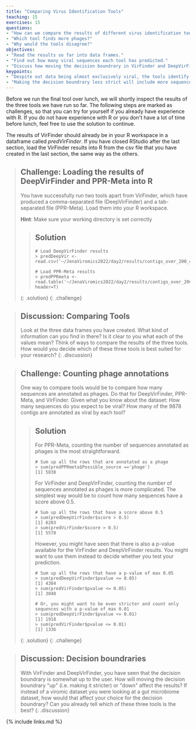 ```yaml
---
title: "Comparing Virus Identification Tools"
teaching: 15
exercises: 15
questions:
- "How can we compare the results of different virus identification tools?"
- "Which tool finds more phages?"
- "Why would the tools disagree?"
objectives:
- "Read the results so far into data frames."
- "Find out how many viral sequences each tool has predicted."
- "Discuss how moving the decision boundrary in VirFinder and DeepVirFinder affects your result."
keypoints:
- "Despite out data being almost exclusively viral, the tools identify max. 2/3 of the sequences as viral."
- "Making the decision boundrary less strict will include more sequences, which might seem like an advantage in this case. However, if we were working with a mixed metagenomic dataset, this would mean that we would falsely annotate microbial sequences as viral."
---
```


Before we run the final tool over lunch, we will shortly inspect the results of the three tools we have run so far. The following steps are marked as challenges, so that you can try for yourself if you already have experience with R. If you do not have experience with R or you don't have a lot of time before lunch, feel free to use the solution to continue.

The results of VirFinder should already be in your R workspace in a dataframe called *predVirFinder*. If you have closed RStudio after the last section, load the VirFinder results into R from the csv file that you have created in the last section, the same way as the others.

> ## Challenge: Loading the results of DeepVirFinder and PPR-Meta into R
> You have successfully run two tools apart from VirFinder, which have produced a comma-separated file (DeepVirFinder) and a tab-separated file (PPR-Meta). Load them into your R workspace.
>
> **Hint**: Make sure your working directory is set correctly
>
> > ## Solution
> >
> >
> > ~~~
> > # Load DeepVirFinder results
> > > predDeepVir <- read.csv('~/JenaViromics2022/day2/results/contigs_over_200_deepvirfinder.csv')
> >  
> > # Load PPR-Meta results
> > > predPPRmeta <- read.table('~/JenaViromics2022/day2/results/contigs_over_200_pprmeta.txt', header=T)
> > ~~~
> {: .solution}
{: .challenge}


>## Discussion: Comparing Tools
> Look at the three data frames you have created. What kind of information can you find in there? Is it clear to you what each of the values mean?
> Think of ways to compare the results of the three tools. How would you decide which of these three tools is best suited for your research?
{: .discussion}

> ## Challenge: Counting phage annotations
> One way to compare tools would be to compare how many sequences are annotated as phages. Do that for DeepVirFinder, PPR-Meta, and VirFinder. Given what you know about the dataset: How many sequences do you expect to be viral? How many of the 9878 contigs are annotated as viral by each tool?
>
> > ## Solution
> >
> >For PPR-Meta, counting the number of sequences annotated as phages is the most straightforward.
> > ~~~
> > # Sum up all the rows that are annotated as a phage
> > > sum(predPPRmeta$Possible_source =='phage')
> > [1] 5838
> > ~~~
> > 
> > For VirFinder and DeepVirFinder, counting the number of sequences annotated as phages is more complicated. The simplest way would be to count how many sequences have a score above 0.5.
> > ~~~
> > # Sum up all the rows that have a score above 0.5
> > > sum(predDeepVirFinder$score > 0.5)
> > [1] 6203
> > > sum(predVirFinder$score > 0.5)
> > [1] 5578
> > ~~~
> >
> > However, you might have seen that there is also a p-value available for the VirFinder and DeepVirFinder results. You might want to use them instead to decide whether you test your prediction.
> > ~~~
> > # Sum up all the rows that have a p-value of max 0.05
> > > sum(predDeepVirFinder$pvalue <= 0.05)
> > [1] 4304
> > > sum(predVirFinder$pvalue <= 0.05)
> > [1] 3048
> >
> > # Or, you might want to be even stricter and count only sequences with a p-value of max 0.01
> > > sum(predDeepVirFinder$pvalue <= 0.01)
> > [1] 1918
> > > sum(predVirFinder$pvalue <= 0.01)
> > [1] 1336
> > ~~~
> {: .solution}
{: .challenge}


>## Discussion: Decision boundraries
> With VirFinder and DeepVirFinder, you have seen that the decision boundrary is somewhat up to the user. How will moving the decision boundrary "up" (i.e. making it stricter) or "down" affect the results? 
> If instead of a viromic dataset you were looking at a gut microbiome dataset, how would that affect your choice for the decision boundrary?
> Can you already tell which of these three tools is the best?
{: .discussion}

{% include links.md %}
